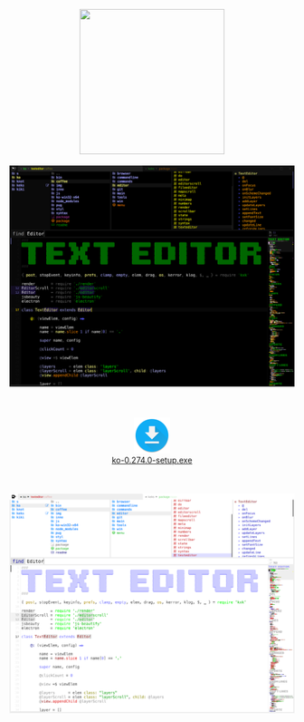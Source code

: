 <p align="center">
    <img src="img/about.png" width=256 height=256/>
    <br><br>
    <img src="img/ko274.png"/>
    <br><br><br><br> 
    <a href="https://github.com/monsterkodi/ko/releases/download/v0.274.0/ko-0.274.0-setup.exe">
        <img src="img/download.png" width=64 height=64/><br>
        ko-0.274.0-setup.exe
    </a>
    <br><br><br><br>
    <img src="img/ko274b.png"/>
</p>

